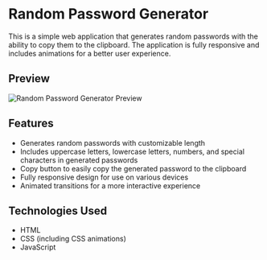 # Random Password Generator

This is a simple web application that generates random passwords with the ability to copy them to the clipboard. The application is fully responsive and includes animations for a better user experience.



## Preview

![Random Password Generator Preview](random_password_generator.gif)


## Features

- Generates random passwords with customizable length
- Includes uppercase letters, lowercase letters, numbers, and special characters in generated passwords
- Copy button to easily copy the generated password to the clipboard
- Fully responsive design for use on various devices
- Animated transitions for a more interactive experience



## Technologies Used

- HTML
- CSS (including CSS animations)
- JavaScript



